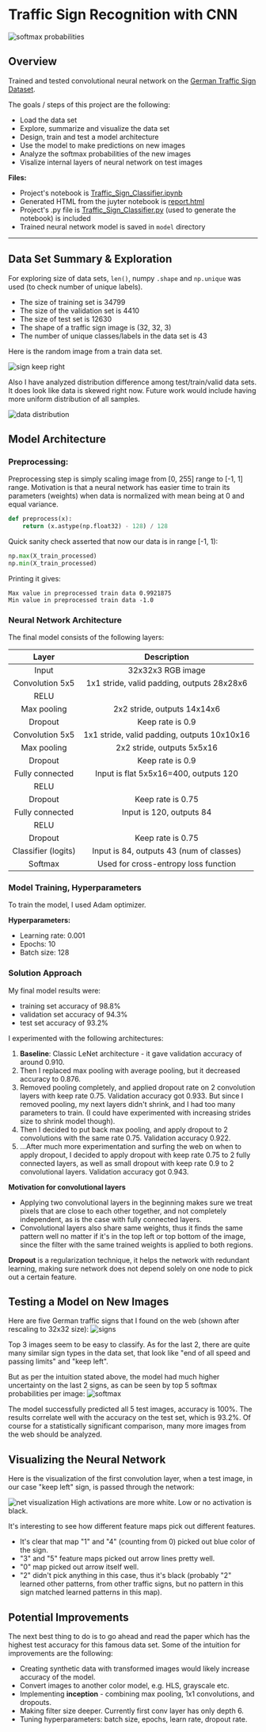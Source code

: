 # **Traffic Sign Recognition with CNN** 
![softmax probabilities](./examples/readme-header.png)

## Overview

Trained and tested convolutional neural network on the [German Traffic Sign Dataset](http://benchmark.ini.rub.de/?section=gtsrb&subsection=dataset).

The goals / steps of this project are the following:
* Load the data set
* Explore, summarize and visualize the data set
* Design, train and test a model architecture
* Use the model to make predictions on new images
* Analyze the softmax probabilities of the new images
* Visalize internal layers of neural network on test images


**Files:**
- Project's notebook is [Traffic_Sign_Classifier.ipynb](./Traffic_Sign_Classifier.ipynb)
- Generated HTML from the juyter notebook is [report.html](./report.html)
- Project's .py file is [Traffic_Sign_Classifier.py](./Traffic_Sign_Classifier.py) (used to generate the notebook) is included
- Trained neural network model is saved in `model` directory


[//]: # (Image References)

[image1]: ./examples/visualization.jpg "Visualization"
[image2]: ./examples/grayscale.jpg "Grayscaling"
[image3]: ./examples/random_noise.jpg "Random Noise"
[image4]: ./examples/placeholder.png "Traffic Sign 1"
[image5]: ./examples/placeholder.png "Traffic Sign 2"
[image6]: ./examples/placeholder.png "Traffic Sign 3"
[image7]: ./examples/placeholder.png "Traffic Sign 4"
[image8]: ./examples/placeholder.png "Traffic Sign 5"

---

## Data Set Summary & Exploration

For exploring size of data sets, `len()`, numpy `.shape` and `np.unique` was used (to check number of unique labels).

* The size of training set is 34799
* The size of the validation set is 4410
* The size of test set is 12630
* The shape of a traffic sign image is (32, 32, 3)
* The number of unique classes/labels in the data set is 43

Here is the random image from a train data set.

![sign keep right](./examples/explore-sign-keep-right.png)

Also I have analyzed distribution difference among test/train/valid data sets. It does look like data is skewed right now. Future work would include having more uniform distribution of all samples. 

![data distribution](./examples/data-distribution.png)

## Model Architecture

### Preprocessing: 

Preprocessing step is simply scaling image from [0, 255] range to [-1, 1] range. Motivation is that a neural network has easier time to train its parameters (weights) when data is normalized with mean being at 0 and equal variance.

```python
def preprocess(x):
    return (x.astype(np.float32) - 128) / 128
```

Quick sanity check asserted that now our data is in range [-1, 1):
```python
np.max(X_train_processed)
np.min(X_train_processed)
```
Printing it gives:
```
Max value in preprocessed train data 0.9921875
Min value in preprocessed train data -1.0
```

### Neural Network Architecture

The final model consists of the following layers:

| Layer         		|     Description	        					| 
|:---------------------:|:---------------------------------------------:| 
| Input         		| 32x32x3 RGB image   							| 
| Convolution 5x5       | 1x1 stride, valid padding, outputs 28x28x6 	|
| RELU					|												|
| Max pooling			| 2x2 stride, outputs 14x14x6					|
| Dropout     	        | Keep rate is 0.9 	                            |
| Convolution 5x5       | 1x1 stride, valid padding, outputs 10x10x16 	|
| Max pooling			| 2x2 stride, outputs 5x5x16					|
| Dropout     	        | Keep rate is 0.9 	                            |
| Fully connected		| Input is flat 5x5x16=400, outputs 120        	|
| RELU					|												|
| Dropout     	        | Keep rate is 0.75 	                        |
| Fully connected		| Input is 120, outputs 84        	|
| RELU					|												|
| Dropout     	        | Keep rate is 0.75 	                        |
| Classifier (logits)   | Input is 84, outputs 43 (num of classes)      |
| Softmax		        | Used for cross-entropy loss function			|


### Model Training, Hyperparameters

To train the model, I used Adam optimizer.

**Hyperparameters:**
- Learning rate: 0.001
- Epochs: 10
- Batch size: 128

### Solution Approach

My final model results were:
* training set accuracy of 98.8%
* validation set accuracy of 94.3%
* test set accuracy of 93.2%

I experimented with the following architectures:
1. **Baseline**: Classic LeNet architecture - it gave validation accuracy of around 0.910.
2. Then I replaced max pooling with average pooling, but it decreased accuracy to 0.876. 
3. Removed pooling completely, and applied dropout rate on 2 convolution layers with keep rate 0.75. Validation accuracy got 0.933. But since I removed pooling, my next layers didn't shrink, and I had too many parameters to train. (I could have experimented with increasing strides size to shrink model though).
4. Then I decided to put back max pooling, and apply dropout to 2 convolutions with the same rate 0.75. Validation accuracy 0.922.
5. ...After much more experimentation and surfing the web on when to apply dropout, I decided to apply dropout with keep rate 0.75 to 2 fully connected layers, as well as small dropout with keep rate 0.9 to 2 convolutional layers. Validation accuracy got 0.943.
 
**Motivation for convolutional layers**
* Applying two convolutional layers in the beginning makes sure we treat pixels that are close to each other together, and not completely independent, as is the case with fully connected layers.
* Convolutional layers also share same weights, thus it finds the same pattern well no matter if it's in the top left or top bottom of the image, since the filter with the same trained weights is applied to both regions.

**Dropout** is a regularization technique, it helps the network with redundant learning, making sure network does not depend solely on one node to pick out a certain feature.

## Testing a Model on New Images

Here are five German traffic signs that I found on the web (shown after rescaling to 32x32 size):
![signs](./examples/web-images.png)

Top 3 images seem to be easy to classify. As for the last 2, there are quite many similar sign types in the data set, that look like "end of all speed and passing limits" and "keep left".

But as per the intuition stated above, the model had much higher uncertainty on the last 2 signs, as can be seen by top 5 softmax probabilities per image: 
![softmax](./examples/softmax-probabilities.png)

The model successfully predicted all 5 test images, accuracy is 100%. The results correlate well with the accuracy on the test set, which is 93.2%. Of course for a statistically significant comparison, many more images from the web should be analyzed.

## Visualizing the Neural Network

Here is the visualization of the first convolution layer, when a test image, in our case "keep left" sign, is passed through the network: 

![net visualization](./examples/visualize-cnn-sign-keep-left.png)
High activations are more white. Low or no activation is black.

It's interesting to see how different feature maps pick out different features.
* It's clear that map "1" and "4" (counting from 0) picked out blue color of the sign.
* "3" and "5" feature maps picked out arrow lines pretty well.
* "0" map picked out arrow itself well.
* "2" didn't pick anything in this case, thus it's black (probably "2" learned other patterns, from other traffic signs, but no pattern in this sign matched learned patterns in this map).

## Potential Improvements
The next best thing to do is to go ahead and read the paper which has the highest test accuracy for this famous data set. Some of the intuition for improvements are the following: 

* Creating synthetic data with transformed images would likely increase accuracy of the model. 
* Convert images to another color model, e.g. HLS, grayscale etc.
* Implementing **inception** - combining max pooling, 1x1 convolutions, and dropouts. 
* Making filter size deeper. Currently first conv layer has only depth 6.
* Tuning hyperparameters: batch size, epochs, learn rate, dropout rate.
